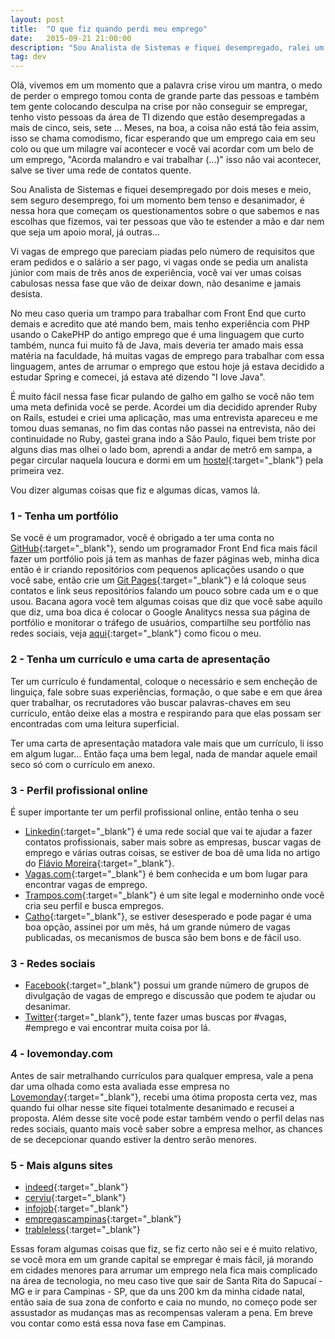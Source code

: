 ```yaml
---
layout: post
title:  "O que fiz quando perdi meu emprego"
date:   2015-09-21 21:00:00
description: "Sou Analista de Sistemas e fiquei desempregado, ralei um pouco até voltar para o mercado de trabalho, mais voltei e continuo ralando."
tag: dev
---
```

Olá, vivemos em um momento que a palavra crise virou um mantra, o medo de perder o emprego tomou conta de grande parte das pessoas e também tem gente colocando desculpa na crise por não conseguir se empregar, tenho visto pessoas da área de TI dizendo que estão desempregadas a mais de cinco, seis, sete ... Meses, na boa, a coisa não está tão feia assim, isso se chama comodismo, ficar esperando que um emprego caia em seu colo ou que um milagre vai acontecer e você vai acordar com um belo de um emprego, "Acorda malandro e vai trabalhar (...)" isso não vai acontecer, salve se tiver uma rede de contatos quente.

Sou Analista de Sistemas e fiquei desempregado por dois meses e meio, sem seguro desemprego, foi um momento bem tenso e desanimador, é nessa hora que começam os questionamentos sobre o que sabemos e nas escolhas que fizemos, vai ter pessoas que vão te estender a mão e dar nem que seja um apoio moral, já outras...

Vi vagas de emprego que pareciam piadas pelo número de requisitos que eram pedidos e o salário a ser pago, vi vagas onde se pedia um analista júnior com mais de três anos de experiência, você vai ver umas coisas cabulosas nessa fase que vão de deixar down, não desanime e jamais desista.

No meu caso queria um trampo para trabalhar com Front End que curto demais e acredito que até mando bem, mais tenho experiência com PHP usando o CakePHP do antigo emprego que é uma linguagem que curto também, nunca fui muito fã de Java, mais deveria ter amado mais essa matéria na faculdade, há muitas vagas de emprego para trabalhar com essa linguagem, antes de arrumar o emprego que estou hoje já estava decidido a estudar Spring e comecei, já estava até dizendo "I love Java".

É muito fácil nessa fase ficar pulando de galho em galho se  você não tem uma meta definida você se perde. Acordei um dia decidido aprender Ruby on Rails, estudei e criei uma aplicação, mas uma entrevista apareceu e me tomou duas semanas, no fim das contas não passei na entrevista, não dei continuidade no Ruby, gastei grana indo a São Paulo, fiquei bem triste por alguns dias mas olhei o lado bom, aprendi a andar de metrô em sampa, a pegar circular naquela loucura e dormi em um [hostel](http://www.quetalhostel.com/){:target="_blank"} pela primeira vez.

Vou dizer algumas coisas que fiz e algumas dicas, vamos lá.

### 1 - Tenha um portfólio

Se você é um programador, você é obrigado a ter uma conta no [GitHub](https://github.com/){:target="_blank"}, sendo um programador Front End fica mais fácil fazer um portfólio pois já tem as manhas de fazer páginas web, minha dica então é ir criando repositórios com pequenos aplicações usando o que você sabe, então crie um [Git Pages](https://pages.github.com/){:target="_blank"} e lá coloque seus contatos e link seus repositórios falando um pouco sobre cada um e o que usou.
Bacana agora você tem algumas coisas que diz que você sabe aquilo que diz, uma boa dica é colocar o Google Analitycs nessa sua página de portfólio e monitorar o tráfego de usuários, compartilhe seu portfólio nas redes sociais, veja [aqui](http://jeremiaspereira.net/portfolio/){:target="_blank"} como ficou o meu.

### 2 - Tenha um currículo e uma carta de apresentação

Ter um currículo é fundamental, coloque o necessário e sem encheção de linguiça, fale sobre suas experiências, formação, o que sabe e em que área quer trabalhar, os recrutadores vão buscar palavras-chaves em seu currículo, então deixe elas a mostra e respirando para que elas possam ser encontradas com uma leitura superficial.

Ter uma carta de apresentação matadora vale mais que um currículo, li isso em algum lugar... Então faça uma bem legal, nada de mandar aquele email seco só com o currículo em anexo.

### 3 - Perfil profissional online

É super importante ter um perfil profissional online, então tenha o seu

* [Linkedin](https://www.linkedin.com/){:target="_blank"} é uma rede social que vai te ajudar a fazer contatos profissionais, saber mais sobre as empresas, buscar vagas de emprego e várias outras coisas, se estiver de boa dê uma lida no artigo do [Flávio Moreira](https://medium.com/@FlavioMoreira/9-erros-no-linkedin-que-ainda-separam-voce-do-emprego-dos-sonhos-3e59316d4301){:target="_blank"}.
* [Vagas.com](https://www.vagas.com/){:target="_blank"} é bem conhecida e um bom lugar para encontrar vagas de emprego.
* [Trampos.com](http://trampos.co/){:target="_blank"} é um site legal e moderninho onde você cria seu perfil e busca empregos.
* [Catho](http://www.catho.com.br/){:target="_blank"}, se estiver desesperado e pode pagar é uma boa opção, assinei por um mês, há um grande número de vagas publicadas, os mecanismos de busca são bem bons e de fácil uso.

### 3 - Redes sociais

* [Facebook](https://www.facebook.com/){:target="_blank"} possui um grande número de grupos de divulgação de vagas de emprego e discussão que podem te ajudar ou desanimar.
* [Twitter](https://twitter.com/){:target="_blank"}, tente fazer umas buscas por #vagas, #emprego  e vai encontrar muita coisa por lá.

### 4 - lovemonday.com

Antes de sair metralhando currículos para qualquer empresa, vale a pena dar uma olhada como esta avaliada esse empresa no [Lovemonday](https://www.lovemondays.com.br/){:target="_blank"}, recebi uma ótima proposta certa vez, mas quando fui olhar nesse site fiquei totalmente desanimado e recusei a proposta. Além desse site você pode estar também vendo o perfil delas nas redes sociais, quanto mais você saber sobre a empresa melhor, as chances de se decepcionar quando estiver la dentro serão menores.

### 5 - Mais alguns sites

* [indeed](http://www.indeed.com.br/){:target="_blank"}
* [cerviu](http://www.ceviu.com.br/){:target="_blank"}
* [infojob](http://www.infojobs.com.br/){:target="_blank"}
* [empregascampinas](http://www.catho.com.br/){:target="_blank"}
* [trableless](http://workajobs.com.br/){:target="_blank"}

Essas foram algumas coisas que fiz, se fiz certo não sei e é muito relativo, se você mora em um grande capital se empregar é mais fácil, já morando em cidades menores para arrumar um emprego nela fica mais complicado na área de tecnologia, no meu caso tive que sair de Santa Rita do Sapucaí - MG e ir para Campinas - SP, que da uns 200 km da minha cidade natal, então saia de sua zona de conforto e caia no mundo, no começo pode ser assustador as mudanças mas as recompensas valeram a pena. Em breve vou contar como está essa nova fase em Campinas.
